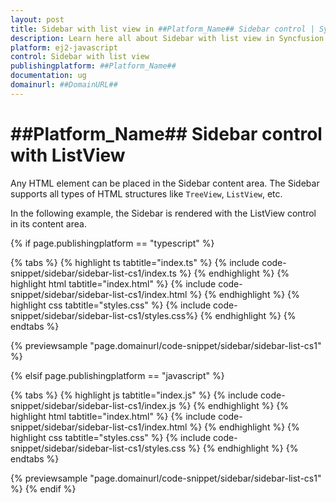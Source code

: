 ```yaml
---
layout: post
title: Sidebar with list view in ##Platform_Name## Sidebar control | Syncfusion
description: Learn here all about Sidebar with list view in Syncfusion ##Platform_Name## Sidebar control of Syncfusion Essential JS 2 and more.
platform: ej2-javascript
control: Sidebar with list view
publishingplatform: ##Platform_Name##
documentation: ug
domainurl: ##DomainURL##
---
```


# ##Platform_Name## Sidebar control with ListView

Any HTML element can be placed in the Sidebar content area. The Sidebar supports all types of HTML structures like `TreeView`, `ListView`, etc.

In the following example, the Sidebar is rendered with the ListView control in its content area.

{% if page.publishingplatform == "typescript" %}

 {% tabs %}
{% highlight ts tabtitle="index.ts" %}
{% include code-snippet/sidebar/sidebar-list-cs1/index.ts %}
{% endhighlight %}
{% highlight html tabtitle="index.html" %}
{% include code-snippet/sidebar/sidebar-list-cs1/index.html %}
{% endhighlight %}
{% highlight css tabtitle="styles.css" %}
{% include code-snippet/sidebar/sidebar-list-cs1/styles.css%}
{% endhighlight %}
{% endtabs %}

{% previewsample "page.domainurl/code-snippet/sidebar/sidebar-list-cs1" %}

{% elsif page.publishingplatform == "javascript" %}

{% tabs %}
{% highlight js tabtitle="index.js" %}
{% include code-snippet/sidebar/sidebar-list-cs1/index.js %}
{% endhighlight %}
{% highlight html tabtitle="index.html" %}
{% include code-snippet/sidebar/sidebar-list-cs1/index.html %}
{% endhighlight %}
{% highlight css tabtitle="styles.css" %}
{% include code-snippet/sidebar/sidebar-list-cs1/styles.css %}
{% endhighlight %}
{% endtabs %}

{% previewsample "page.domainurl/code-snippet/sidebar/sidebar-list-cs1" %}
{% endif %}